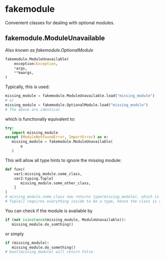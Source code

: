 # fakemodule
 Convenient classes for dealing with optional modules.

## fakemodule.ModuleUnavailable
 *Also known as fakemodule.OptionalModule*
 ```python
 fakemodule.ModuleUnavailable(
     exception:Exception,
     *args,
     **kwargs,
 )
 ```

 Typically, this is used:

 ```python
 missing_module = fakemodule.ModuleUnavailable.load("missing_module")
 # or
 missing_module = fakemodule.OptionalModule.load("missing_module")
 # The above are identical
 ```

 which is functionally equivalent to:

 ```python
 try:
    import missing_module
 except (ModuleNotFoundError, ImportError) as e:
    missing_module = fakemodule.ModuleUnavailable(
        e
    )
 ```

 This will allow all type hints to ignore the missing module:
 ```python
 def func(
     var1:missing_module.some_class,
     var2:typing.Tuple[
        missing_module.some_other_class,
     ]
 )
 # missing_module.some_class now returns type(missing_module), which is the ModuleUnavailable class.
 # Tuple[] requires everything inside to be a type, hence the class is returned.
 ```
 You can check if the module is available by
 ```python
 if (not isinstance(missing_module, ModuleUnavailable)):
    missing_module.do_somthing()
 ```
 or simply
 ```python
 if (missing_module):
    missing_module.do_something()
 # bool(missing_module) will return False
 ```